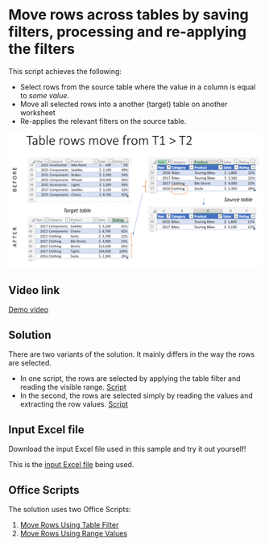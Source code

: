 # Move rows across tables by saving filters, processing and re-applying the filters

This script achieves the following: 

* Select rows from the source table where the value in a column is equal to _some value_. 
* Move all selected rows into a another (target) table on another worksheet
* Re-applies the relevant filters on the source table.

![Before and after images](table-filter-s-t.png) 

## Video link

[Demo video]()

## Solution

There are two variants of the solution. It mainly differs in the way the rows are selected. 
* In one script, the rows are selected by applying the table filter and reading the visible range. [Script](MoveRowsUsingTableFilter.ts)
* In the second, the rows are selected simply by reading the values and extracting the row values. [Script](MoveRowsUsingRangeValues.ts)

## Input Excel file
Download the input Excel file used in this sample and try it out yourself! 

This is the [input Excel file](Excel_TableFilters.xlsx) being used. 

## Office Scripts

The solution uses two Office Scripts:

1. [Move Rows Using Table Filter](MoveRowsUsingTableFilter.ts)
1. [Move Rows Using Range Values](MoveRowsUsingRangeValues.ts)


